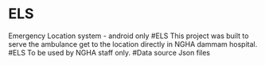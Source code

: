 # ELS
Emergency Location system - android only
#ELS
This project was built to serve the ambulance get to the location directly in NGHA dammam hospital.
#ELS
To be used by NGHA staff only.
#Data source
Json files
